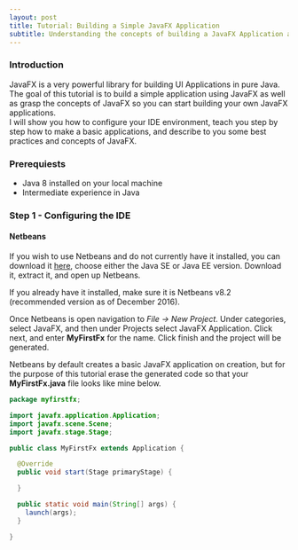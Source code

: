 ```yaml
---
layout: post
title: Tutorial: Building a Simple JavaFX Application
subtitle: Understanding the concepts of building a JavaFX Application and what goes on behind the scenes
---
```


### Introduction
JavaFX is a very powerful library for building UI Applications in pure Java. The goal of this tutorial is to build a simple application using JavaFX as well as grasp the concepts of JavaFX so you can start building your own JavaFX applications.  
I will show you how to configure your IDE environment, teach you step by step how to make a basic applications, and describe to you some best practices and concepts of JavaFX.

### Prerequiests
- Java 8 installed on your local machine
- Intermediate experience in Java

### Step 1 - Configuring the IDE
#### Netbeans
If you wish to use Netbeans and do not currently have it installed, you can download it [here](https://netbeans.org/downloads/index.html), choose either the Java SE or Java EE version. Download it, extract it, and open up Netbeans.  

If you already have it installed, make sure it is Netbeans v8.2 (recommended version as of December 2016).  

Once Netbeans is open navigation to _File -> New Project_. Under categories, select JavaFX, and then under Projects select JavaFX Application. Click next, and enter **MyFirstFx** for the name. Click finish and the project will be generated.  

Netbeans by default creates a basic JavaFX application on creation, but for the purpose of this tutorial erase the generated code so that your **MyFirstFx.java** file looks like mine below.

```java
package myfirstfx;

import javafx.application.Application;
import javafx.scene.Scene;
import javafx.stage.Stage;

public class MyFirstFx extends Application {

  @Override
  public void start(Stage primaryStage) {

  }

  public static void main(String[] args) {
    launch(args);
  }

} 
```
